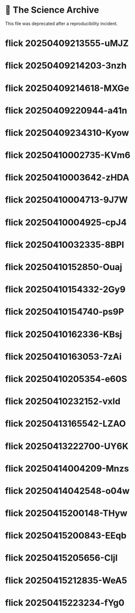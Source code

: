 # 🧪 The Science Archive

This file was deprecated after a reproducibility incident.
# flick 20250409213555-uMJZ
# flick 20250409214203-3nzh
# flick 20250409214618-MXGe
# flick 20250409220944-a41n
# flick 20250409234310-Kyow
# flick 20250410002735-KVm6
# flick 20250410003642-zHDA
# flick 20250410004713-9J7W
# flick 20250410004925-cpJ4
# flick 20250410032335-8BPI
# flick 20250410152850-Ouaj
# flick 20250410154332-2Gy9
# flick 20250410154740-ps9P
# flick 20250410162336-KBsj
# flick 20250410163053-7zAi
# flick 20250410205354-e60S
# flick 20250410232152-vxld
# flick 20250413165542-LZAO
# flick 20250413222700-UY6K
# flick 20250414004209-Mnzs
# flick 20250414042548-o04w
# flick 20250415200148-THyw
# flick 20250415200843-EEqb
# flick 20250415205656-Cljl
# flick 20250415212835-WeA5
# flick 20250415223234-fYg0

